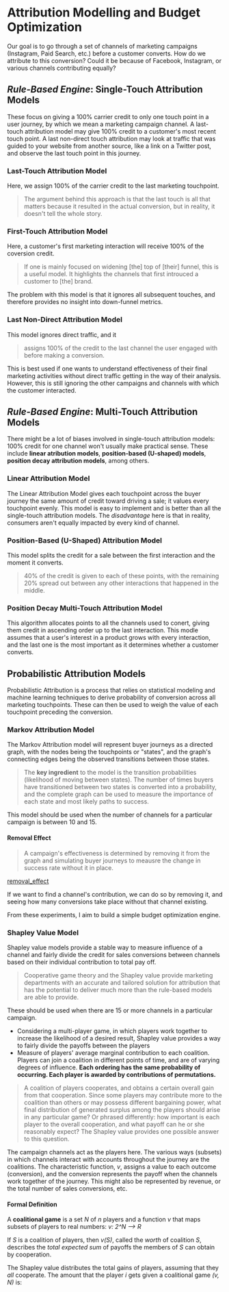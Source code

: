 # Attribution Modelling and Budget Optimization
Our goal is to go through a set of channels of marketing campaigns (Instagram, Paid Search, etc.) before a customer converts. How do we attribute to this conversion? Could it be because of Facebook, Instagram, or various channels contributing equally? 
## *Rule-Based Engine*: Single-Touch Attribution Models
These focus on giving a 100% carrier credit to only one touch point in a user journey, by which we mean a marketing campaign channel. A last-touch attribution model may give 100% credit to a customer's most recent touch point. A last non-direct touch attribution may look at traffic that was guided to your website from another source, like a link on a Twitter post, and observe the last touch point in this journey.
### Last-Touch Attribution Model
Here, we assign 100% of the carrier credit to the last marketing touchpoint. 
> The argument behind this approach is that the last touch is all that matters because it resulted in the actual conversion, but in reality, it doesn't tell the whole story.

### First-Touch Attribution Model
Here, a customer's first marketing interaction will receive 100% of the coversion credit. 
> If one is mainly focused on widening [the] top of [their] funnel, this is a useful model. It highlights the channels that first introuced a customer to [the] brand.

The problem with this model is that it ignores all subsequent touches, and therefore provides no insight into down-funnel metrics.

### Last Non-Direct Attribution Model
This model ignores direct traffic, and it
> assigns 100% of the credit to the last channel the user engaged with before making a conversion.

This is best used if one wants to understand effectiveness of their final marketing activities without direct traffic getting in the way of their analysis. However, this is still ignoring the other campaigns and channels with which the customer interacted.

## *Rule-Based Engine*: Multi-Touch Attribution Models
There might be a lot of biases involved in single-touch attribution models: 100% credit for one channel won't usually make practical sense. These include **linear atribution models**, **position-based (U-shaped) models**, **position decay attribution models**, among others.

### Linear Attribution Model
The Linear Attribution Model gives each touchpoint across the buyer journey the same amount of credit toward driving a sale; it values every touchpoint evenly. This model is easy to implement and is better than all the single-touch attribution models. The *disadvantage* here is that in reality, consumers aren't equally impacted by every kind of channel.

### Position-Based (U-Shaped) Attribution Model
This model splits the credit for a sale between the first interaction and the moment it converts.
> 40% of the credit is given to each of these points, with the remaining 20% spread out between any other interactions that happened in the middle.

### Position Decay Multi-Touch Attribution Model
This algorithm allocates points to all the channels used to conert, giving them credit in ascending order up to the last interaction. This modle assumes that a user's interest in a product grows with every interaction, and the last one is the most important as it determines whether a customer converts.

## Probabilistic Attribution Models
Probabilistic Attribution is a process that relies on statistical modeling and machine learning techniques to derive probability of conversion across all marketing touchpoints. These can then be used to weigh the value of each touchpoint preceding the conversion.

### Markov Attribution Model
The Markov Attribution model will represent buyer journeys as a directed graph, with the nodes being the touchpoints or "states", and the graph's connecting edges being the observed transitions between those states. 
> The **key ingredient** to the model is the transition probabilities (likelihood of moving between states). The number of times buyers have transitioned between two states is converted into a probability, and the complete graph can be used to measure the importance of each state and most likely paths to success.

This model should be used when the number of channels for a particular campaign is between 10 and 15.

#### Removal Effect
> A campaign's effectiveness is determined by removing it from the graph and simulating buyer journeys to meausre the change in success rate without it in place.

[removal_effect](imgs/removal_effect.png)

If we want to find a channel's contribution, we can do so by removing it, and seeing how many conversions take place without that channel existing.

From these experiments, I aim to build a simple budget optimization engine.

### Shapley Value Model
Shapley value models provide a stable way to measure influence of a channel and fairly divide the credit for sales conversions between channels based on their individual contribution to total pay off.
> Cooperative game theory and the Shapley value provide marketing departments with an accurate and tailored solution for attribution that has the potential to deliver much more than the rule-based models are able to provide.

These should be used when there are 15 or more channels in a particular campaign.

- Considering a multi-player game, in which players work together to increase the likelihood of a desired result, Shapley value provides a way to fairly divide the payoffs between the players
- Measure of players' average marginal contribution to each coalition. Players can join a coalition in different points of time, and are of varying degrees of influence. **Each ordering has the same probability of occurring. Each player is awarded by contributions of permutations.**

> A coalition of players cooperates, and obtains a certain overall gain from that cooperation. Since some players may contribute more to the coalition than others or may possess different bargaining power, what final distribution of generated surplus among the players should arise in any particular game? Or phrased differently: how important is each player to the overall cooperation, and what payoff can he or she reasonably expect? The Shapley value provides one possible answer to this question.

The campaign channels act as the players here. The various ways (subsets) in which channels interact with accounts throughout the journey are the coalitions. The characteristic function, $v$, assigns a value to each outcome (conversion), and the conversion represents the payoff when the channels work together of the journey. This might also be represented by revenue, or the total number of sales conversions, etc.

#### Formal Definition
A **coalitional game** is a set *N* of *n* players and a function *v* that maps subsets of players to real numbers: *v: 2^N --> R*

If *S* is a coalition of players, then *v(S)*, called the *worth* of coalition *S*, describes the *total expected sum* of payoffs the members of *S* can obtain by cooperation.

The Shapley value distributes the total gains of players, assuming that they *all* cooperate. The amount that the player *i* gets given a coalitional game *(v, N)* is:
